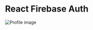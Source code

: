 # React Firebase Auth
<img class="inline object-cover w-8 h-8 rounded-full" src="https://images.pexels.com/photos/2589653/pexels-photo-2589653.jpeg?auto=compress&cs=tinysrgb&h=650&w=940" alt="Profile image"/>